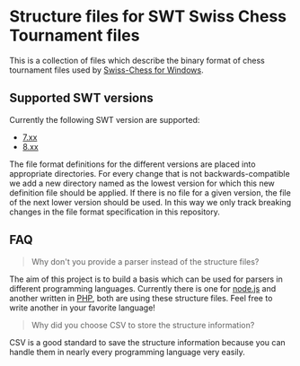 # Structure files for SWT Swiss Chess Tournament files

This is a collection of files which describe the binary format of chess tournament files used by [Swiss-Chess for Windows](http://www.swiss-chess.de/).

## Supported SWT versions

Currently the following SWT version are supported:

- [7.xx](https://github.com/fnogatz/SWT-structure-files/tree/master/700)
- [8.xx](https://github.com/fnogatz/SWT-structure-files/tree/master/800)

The file format definitions for the different versions are placed into appropriate directories. For every change that is not backwards-compatible we add a new directory named as the lowest version for which this new definition file should be applied. If there is no file for a given version, the file of the next lower version should be used. In this way we only track breaking changes in the file format specification in this repository.

## FAQ

> Why don't you provide a parser instead of the structure files?

The aim of this project is to build a basis which can be used for parsers in different programming languages. Currently there is one for [node.js](https://github.com/fnogatz/node-swtparser) and another written in [PHP](https://github.com/koenige/swtparser), both are using these structure files. Feel free to write another in your favorite language!

> Why did you choose CSV to store the structure information?

CSV is a good standard to save the structure information because you can handle them in nearly every programming language very easily.

